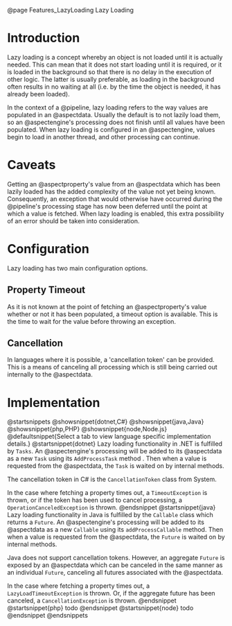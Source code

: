 @page Features_LazyLoading Lazy Loading

# Introduction

Lazy loading is a concept whereby an object is not loaded until it is actually needed. This can mean that it
does not start loading until it is required, or it is loaded in the background so that there is no delay in the 
execution of other logic. The latter is usually preferable, as loading in the background often results in no
waiting at all (i.e. by the time the object is needed, it has already been loaded).

In the context of a @pipeline, lazy loading refers to the way values are populated in an @aspectdata. Usually
the default is to not lazily load them, so an @aspectengine's processing does not finish until all values
have been populated. When lazy loading is configured in an @aspectengine, values begin to load in another
thread, and other processing can continue.

# Caveats

Getting an @aspectproperty's value from an @aspectdata which has been lazily loaded has the added
complexity of the value not yet being known. Consequently, an exception that would otherwise have
occurred during the @pipeline's processing stage has now been deferred until the point at which a value
is fetched. When lazy loading is enabled, this extra possibility of an error should be taken into
consideration.

<!--TODO: Add examples of how to handle these errors.-->

# Configuration

Lazy loading has two main configuration options.

## Property Timeout

As it is not known at the point of fetching an @aspectproperty's value whether or not it has been
populated, a timeout option is available. This is the time to wait for the value before throwing an
exception.


## Cancellation

In languages where it is possible, a 'cancellation token' can be provided. This is a means of
canceling all processing which is still being carried out internally to the @aspectdata.


# Implementation

@startsnippets
@showsnippet{dotnet,C#}
@showsnippet{java,Java}
@showsnippet{php,PHP}
@showsnippet{node,Node.js}
@defaultsnippet{Select a tab to view language specific implementation details.}
@startsnippet{dotnet}
Lazy loading functionality in .NET is fulfilled by `Tasks`. An @aspectengine's processing will be
added to its @aspectdata as a new `Task` using its `AddProcessTask` method . Then when a value is
requested from the @aspectdata, the `Task` is waited on by internal methods.

The cancellation token in C# is the `CancellationToken` class from System.

In the case where fetching a property times out, a `TimeoutException` is thrown, or if the token has
been used to cancel processing, a `OperationCanceledException` is thrown.
@endsnippet
@startsnippet{java}
Lazy loading functionality in Java is fulfilled by the `Callable` class which returns a `Future`. An
@aspectengine's processing will be added to its @aspectdata as a new `Callable` using its `addProcessCallable`
method. Then when a value is requested from the @aspectdata, the `Future` is waited on by internal methods.

Java does not support cancellation tokens. However, an aggregate `Future` is exposed by an @aspectdata which
can be canceled in the same manner as an individual `Future`, canceling all futures associated with the
@aspectdata.

In the case where fetching a property times out, a `LazyLoadTimeoutException` is thrown. Or, if the aggregate
future has been canceled, a `CancellationException` is thrown.
@endsnippet
@startsnippet{php}
todo
@endsnippet
@startsnippet{node}
todo
@endsnippet
@endsnippets
